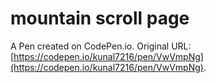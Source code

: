 # mountain scroll page

A Pen created on CodePen.io. Original URL: [https://codepen.io/kunal7216/pen/VwVmpNg](https://codepen.io/kunal7216/pen/VwVmpNg).


